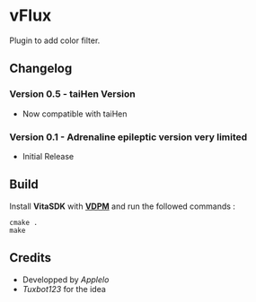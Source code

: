 # vFlux

Plugin to add color filter.

## Changelog

### Version 0.5 - taiHen Version

- Now compatible with taiHen

### Version 0.1 - Adrenaline epileptic version very limited

- Initial Release


## Build
Install **VitaSDK** with [**VDPM**](https://github.com/vitasdk/vdpm) and run the followed commands :

```shell
cmake .
make
```

## Credits

* Developped by *Applelo*
* *Tuxbot123* for the idea
